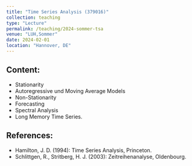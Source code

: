 ```yaml
---
title: "Time Series Analysis (379016)"
collection: teaching
type: "Lecture"
permalink: /teaching/2024-sommer-tsa
venue: "LUH,Sommer"
date: 2024-02-01
location: "Hannover, DE"
---
```


## Content:
- Stationarity
- Autoregressive und Moving Average Models
- Non-Stationarity
- Forecasting
- Spectral Analysis
- Long Memory Time Series.

## References:
- Hamilton, J. D. (1994): Time Series Analysis, Princeton.
- Schlittgen, R., Stritberg, H. J. (2003): Zeitreihenanalyse, Oldenbourg.
